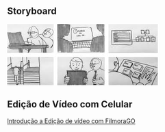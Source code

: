 ## Storyboard
![storyboard](imagens/storyboard.jpeg)


## Edição de Vídeo com Celular

[Introdução a Edição de vídeo com FilmoraGO](https://www.youtube.com/playlist?list=PLfGOgFSaHKF5zb9PINM7iRYzSLfvwe0Sn)
